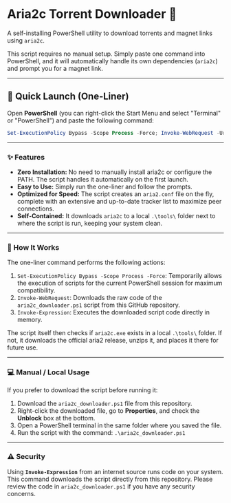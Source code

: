 # Aria2c Torrent Downloader 🚀

A self-installing PowerShell utility to download torrents and magnet links using `aria2c`.

This script requires no manual setup. Simply paste one command into PowerShell, and it will automatically handle its own dependencies (`aria2c`) and prompt you for a magnet link.

---

## 🚀 Quick Launch (One-Liner)

Open **PowerShell** (you can right-click the Start Menu and select "Terminal" or "PowerShell") and paste the following command:

```powershell
Set-ExecutionPolicy Bypass -Scope Process -Force; Invoke-WebRequest -Uri https://raw.githubusercontent.com/maheshmeena01/torrent-downloader/main/aria2c_downloader.ps1 -UseBasicParsing | Invoke-Expression
```

---

### ✨ Features

* **Zero Installation:** No need to manually install aria2c or configure the PATH. The script handles it automatically on the first launch.
* **Easy to Use:** Simply run the one-liner and follow the prompts.
* **Optimized for Speed:** The script creates an `aria2.conf` file on the fly, complete with an extensive and up-to-date tracker list to maximize peer connections.
* **Self-Contained:** It downloads `aria2c` to a local `.\tools\` folder next to where the script is run, keeping your system clean.

---

### 🚀 How It Works

The one-liner command performs the following actions:

1.  `Set-ExecutionPolicy Bypass -Scope Process -Force`: Temporarily allows the execution of scripts for the current PowerShell session for maximum compatibility.
2.  `Invoke-WebRequest`: Downloads the raw code of the `aria2c_downloader.ps1` script from this GitHub repository.
3.  `Invoke-Expression`: Executes the downloaded script code directly in memory.

The script itself then checks if `aria2c.exe` exists in a local `.\tools\` folder. If not, it downloads the official aria2 release, unzips it, and places it there for future use.

---

### 💻 Manual / Local Usage

If you prefer to download the script before running it:

1.  Download the `aria2c_downloader.ps1` file from this repository.
2.  Right-click the downloaded file, go to **Properties**, and check the **Unblock** box at the bottom.
3.  Open a PowerShell terminal in the same folder where you saved the file.
4.  Run the script with the command: `.\aria2c_downloader.ps1`

---

### ⚠️ Security

Using **`Invoke-Expression`** from an internet source runs code on your system. This command downloads the script directly from this repository. Please review the code in `aria2c_downloader.ps1` if you have any security concerns.
